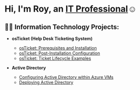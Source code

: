 # <h1>Hi, I'm Roy, an <a href="https://www.linkedin.com/in/roy-murray-19261430b/">IT Professional</a>☺</h1>

<h2>👨‍💻 Information Technology Projects:</h2>

- <b>osTicket (Help Desk Ticketing System)</b>
  - [osTicket: Prerequisites and Installation](https://github.com/Roy-Murray/osticket-prereqs)
  - [osTicket: Post-Installation Configuration](https://github.com/Roy-Murray/post-install-config)
  - [osTicket: Ticket Lifecycle Examples](https://github.com/Roy-Murray/ticket-lifecycle)

- <b>Active Directory</b>
  - [Configuring Active Directory within Azure VMs](https://github.com/Roy-Murray/configure-ad)
  - [Deploying Active Directory](https://github.com/Roy-Murray/Deploying-Active-Directory)
